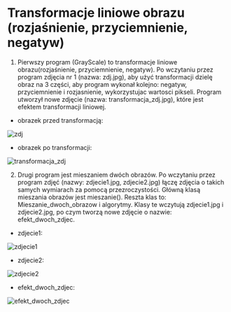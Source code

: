 # Transformacje liniowe obrazu (rozjaśnienie, przyciemnienie, negatyw)

1. Pierwszy program (GrayScale) to transformacje liniowe obrazu(rozjaśnienie, przyciemnienie, negatyw). Po wczytaniu przez program zdjęcia nr 1 (nazwa: zdj.jpg), aby użyć transformacji dzielę obraz na 3 części, aby program wykonał kolejno: negatyw, przyciemnienie i rozjasnienie, wykorzystujac wartosci pikseli. Program utworzył nowe zdjęcie (nazwa: transformacja_zdj.jpg), które jest efektem transformacji liniowej. 

* obrazek przed transformacją:

![zdj](https://user-images.githubusercontent.com/80594097/115160074-93320700-a096-11eb-8142-6d8558071a83.jpg)


* obrazek po transformacji:

![transformacja_zdj](https://user-images.githubusercontent.com/80594097/115160073-92997080-a096-11eb-8e43-a35e90b5f3b4.jpg)



2. Drugi program jest mieszaniem dwóch obrazów. Po wczytaniu przez program zdjęć (nazwy: zdjecie1.jpg, zdjecie2.jpg) łączę zdjęcia o takich samych wymiarach za pomocą przezroczystości. Główną klasą mieszania obrazów jest mieszanie(). Reszta klas to: Mieszanie_dwoch_obrazow i algorytmy. Klasy te wczytują zdjecie1.jpg i zdjecie2.jpg, po czym tworzą nowe zdjęcie o nazwie: efekt_dwoch_zdjec. 

* zdjecie1:

![zdjecie1](https://user-images.githubusercontent.com/80594097/115238109-97edce00-a11d-11eb-8900-a672e0715ce3.jpg)


* zdjecie2:

![zdjecie2](https://user-images.githubusercontent.com/80594097/115238112-97edce00-a11d-11eb-87e4-45a4fe332fcb.jpg)


* efekt_dwoch_zdjec:

![efekt_dwoch_zdjec](https://user-images.githubusercontent.com/80594097/115238106-97553780-a11d-11eb-9555-3b6f4c2f9760.jpg)


